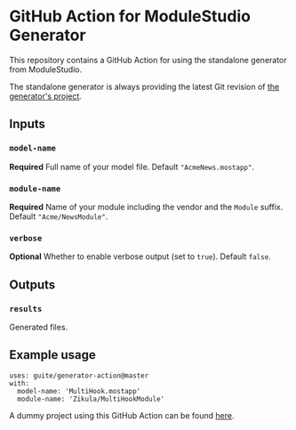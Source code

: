 # GitHub Action for ModuleStudio Generator
This repository contains a GitHub Action for using the standalone generator from ModuleStudio.

The standalone generator is always providing the latest Git revision of [the generator's project](https://github.com/Guite/MostGenerator/).

## Inputs

### `model-name`
**Required** Full name of your model file. Default `"AcmeNews.mostapp"`.

### `module-name`
**Required** Name of your module including the vendor and the `Module` suffix. Default `"Acme/NewsModule"`.

### `verbose`
**Optional** Whether to enable verbose output (set to `true`). Default `false`.

## Outputs

### `results`
Generated files.

## Example usage

```
uses: guite/generator-action@master
with:
  model-name: 'MultiHook.mostapp'
  module-name: 'Zikula/MultiHookModule'
```

A dummy project using this GitHub Action can be found [here](https://github.com/Guite/test-actions).
